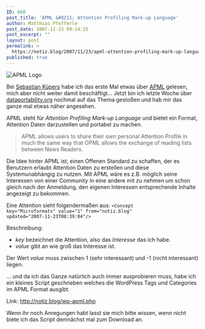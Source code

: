 ```yaml
---
ID: 660
post_title: 'APML &#8211; Attention Profiling Mark-up Language'
author: Matthias Pfefferle
post_date: 2007-11-23 09:14:25
post_excerpt: ""
layout: post
permalink: >
  https://notiz.blog/2007/11/23/apml-attention-profiling-mark-up-language/
published: true
---
```

<img src='http://notiz.blog/wp-content/uploads/2007/11/apml-logo.png' alt='APML Logo' />

Bei <a href="http://pixelsebi.com/2007-06-04/attention-daten-in-metaversen/">Sebastian Küpers</a> habe ich das erste Mal etwas über <a href="http://www.apml.org"><abbr title="Attention Profiling Mark-up Language">APML</abbr></a> gelesen, mich aber nicht weiter damit beschäftigt... Jetzt bin ich letzte Woche über <a href="http://dataportability.org/">dataportability.org</a> nochmal auf das Thema gestoßen und hab mir das ganze mal etwas näher angesehen.

APML steht für <em>Attention Profiling Mark-up Language</em> und bietet ein Format, Attention Daten darzustellen und portabel zu machen.
<blockquote cite="http://apml.org">APML allows users to share their own personal Attention Profile in much the same way that OPML allows the exchange of reading lists between News Readers.</blockquote>

Die Idee hinter APML ist, einen Offenen Standard zu schaffen, der es Benutzern erlaubt Attention Daten zu erstellen und diese Systemunabhängig zu nutzen. Mit APML wäre es z.B. möglich seine Interessen von einer Community in eine andere mit zu nehmen um schon gleich nach der Anmeldung, den eigenen Interessen entsprechende Inhalte angezeigt zu bekommen.

Eine Attention sieht folgendermaßen aus:
<code>&lt;Concept key=&quot;Microformats&quot; value=&quot;1&quot; from=&quot;notiz.blog&quot; updated=&quot;2007-11-23T08:39:04&quot;/&gt;</code>

Beschreibung:
<ul><li><em>key</em> bezeichnet die Attention, also das <em>Interesse</em> das ich habe.</li>
<li><em>value</em> gibt an wie groß das Interesse ist.</li></ul>

Der Wert <em>value</em> muss zwischen 1 (sehr interessant) und -1 (nicht interessant) liegen.

... und da ich das Ganze natürlich auch immer ausprobieren muss, habe ich ein kleines Script geschrieben welches die WordPress Tags und Categories im APML Format ausgibt.

Link: <a href="http://notiz.blog/wp-apml.php">http://notiz.blog/wp-apml.php</a>

Wenn ihr noch Anregungen habt lasst sie mich bitte wissen, wenn nicht biete ich das Script demnächst mal zum Download an.